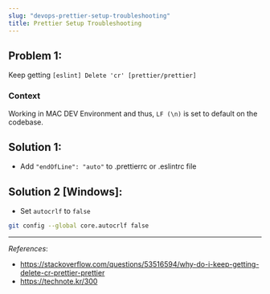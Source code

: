 ```yaml
---
slug: "devops-prettier-setup-troubleshooting"
title: Prettier Setup Troubleshooting
---
```


## Problem 1:

Keep getting `[eslint] Delete 'cr' [prettier/prettier]`

### Context

Working in MAC DEV Environment and thus, `LF (\n)` is set to default on the codebase.

## Solution 1:

- Add `"endOfLine": "auto"` to .prettierrc or .eslintrc file

## Solution 2 [Windows]:

- Set `autocrlf` to `false`

```sh
git config --global core.autocrlf false
```

---

_References_:

- https://stackoverflow.com/questions/53516594/why-do-i-keep-getting-delete-cr-prettier-prettier
- https://technote.kr/300
